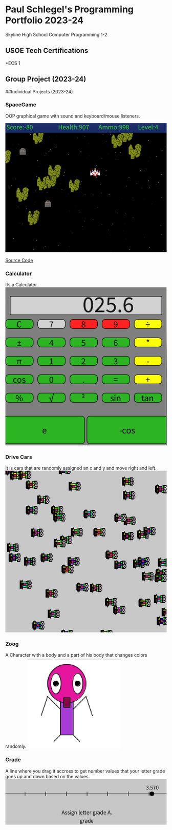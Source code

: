 # Paul Schlegel's Programming Portfolio 2023-24
Skyline High School Computer Programming 1-2

## USOE Tech Certifications
*ECS 1


## Group Project (2023-24)




##Individual Projects (2023-24)

### SpaceGame
OOP graphical game with sound and keyboard/mouse listeners.

![Gameplay](https://github.com/jakelikebeans/programmingportfolio/blob/main/images/SG1.png?raw=true)

[Source Code]()

### Calculator
Its a Calculator.
![Gameplay](https://github.com/jakelikebeans/programmingportfolio/blob/main/images/Calculator.png?raw=true)

### Drive Cars
It is cars that are randomly assigned an x and y and move right and left.
![Gameplay](https://github.com/jakelikebeans/programmingportfolio/blob/main/images/Drive%20Cars%202.png?raw=true)

### Zoog
A Character with a body and a part of his body that changes colors randomly. 
![Gameplay](https://github.com/jakelikebeans/programmingportfolio/blob/main/images/Zoog.png?raw=true)

### Grade
A line where you drag it accross to get number values that your letter grade goes up and down based on the values.
![Gameplay](https://github.com/jakelikebeans/programmingportfolio/blob/main/images/Grade.png?raw=true)

